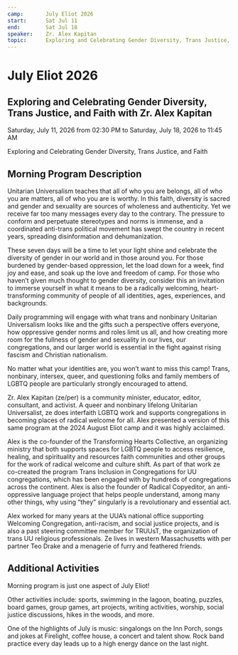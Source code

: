 ```yaml
---
camp:       July Eliot 2026
start:      Sat Jul 11
end:        Sat Jul 18
speaker:    Zr. Alex Kapitan
topic:      Exploring and Celebrating Gender Diversity, Trans Justice, and Faith
---
```


# July Eliot 2026

## Exploring and Celebrating Gender Diversity, Trans Justice, and Faith with Zr. Alex Kapitan

Saturday, July 11, 2026 from 02:30 PM to Saturday, July 18, 2026 to 11:45 AM

Exploring and Celebrating Gender Diversity, Trans Justice, and Faith


## Morning Program Description

Unitarian Universalism teaches that all of who you are belongs, all of who you are matters, all of who you are is worthy. In this faith, diversity is sacred and gender and sexuality are sources of wholeness and authenticity. Yet we receive far too many messages every day to the contrary. The pressure to conform and perpetuate stereotypes and norms is immense, and a coordinated anti-trans political movement has swept the country in recent years, spreading disinformation and dehumanization.

These seven days will be a time to let your light shine and celebrate the diversity of gender in our world and in those around you. For those burdened by gender-based oppression, let the load down for a week, find joy and ease, and soak up the love and freedom of camp. For those who haven’t given much thought to gender diversity, consider this an invitation to immerse yourself in what it means to be a radically welcoming, heart-transforming community of people of all identities, ages, experiences, and backgrounds.

Daily programming will engage with what trans and nonbinary Unitarian Universalism looks like and the gifts such a perspective offers everyone, how oppressive gender norms and roles limit us all, and how creating more room for the fullness of gender and sexuality in our lives, our congregations, and our larger world is essential in the fight against rising fascism and Christian nationalism.

No matter what your identities are, you won’t want to miss this camp! Trans, nonbinary, intersex, queer, and questioning folks and family members of LGBTQ people are particularly strongly encouraged to attend.

Zr. Alex Kapitan (ze/per) is a community minister, educator, editor, consultant, and activist. A queer and nonbinary lifelong Unitarian Universalist, ze does interfaith LGBTQ work and supports congregations in becoming places of radical welcome for all. Alex presented a version of this same program at the 2024 August Eliot camp and it was highly acclaimed.

Alex is the co-founder of the Transforming Hearts Collective, an organizing ministry that both supports spaces for LGBTQ people to access resilience, healing, and spirituality and resources faith communities and other groups for the work of radical welcome and culture shift. As part of that work ze co-created the program Trans Inclusion in Congregations for UU congregations, which has been engaged with by hundreds of congregations across the continent. Alex is also the founder of Radical Copyeditor, an anti-oppressive language project that helps people understand, among many other things, why using “they” singularly is a revolutionary and essential act.

Alex worked for many years at the UUA’s national office supporting Welcoming Congregation, anti-racism, and social justice projects, and is also a past steering committee member for TRUUsT, the organization of trans UU religious professionals. Ze lives in western Massachusetts with per partner Teo Drake and a menagerie of furry and feathered friends.

## Additional Activities

Morning program is just one aspect of July Eliot!

Other activities include: sports, swimming in the lagoon, boating, puzzles, board games, group games, art projects, writing activities, worship, social justice discussions, hikes in the woods, and more.

One of the highlights of July is music: singalongs on the Inn Porch, songs and jokes at Firelight, coffee house, a concert and talent show. Rock band practice every day leads up to a high energy dance on the last night.

